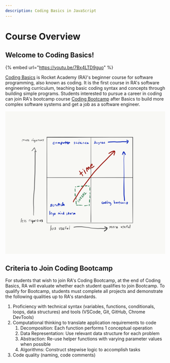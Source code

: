 ```yaml
---
description: Coding Basics in JavaScript
---
```


# Course Overview

## Welcome to Coding Basics! 

{% embed url="https://youtu.be/7Bx4LTD9guo" %}

[Coding Basics](https://rocketacademy.co/courses/basics) is Rocket Academy \(RA\)'s beginner course for software programming, also known as coding. It is the first course in RA's software engineering curriculum, teaching basic coding syntax and concepts through building simple programs. Students interested to pursue a career in coding can join RA's bootcamp course [Coding Bootcamp](https://rocketacademy.co/courses/bootcamp) after Basics to build more complex software systems and get a job as a software engineer.

![Basics falls near the start of one&apos;s journey to become a software programmer.](.gitbook/assets/course-ped.png)

## Criteria to Join Coding Bootcamp

For students that wish to join RA's Coding Bootcamp, at the end of Coding Basics, RA will evaluate whether each student qualifies to join Bootcamp. To qualify for Bootcamp, students must complete all projects and demonstrate the following qualities up to RA's standards.

1. Proficiency with technical syntax \(variables, functions, conditionals, loops, data structures\) and tools \(VSCode, Git, GitHub, Chrome DevTools\)
2. Computational thinking to translate application requirements to code
   1. Decomposition: Each function performs 1 conceptual operation
   2. Data Representation: Use relevant data structure for each problem
   3. Abstraction: Re-use helper functions with varying parameter values when possible
   4. Algorithms: Construct stepwise logic to accomplish tasks
3. Code quality \(naming, code comments\)

